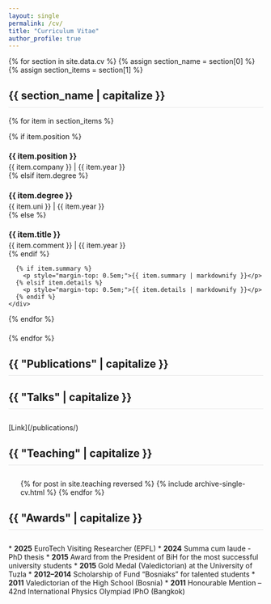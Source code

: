 ```yaml
---
layout: single
permalink: /cv/
title: "Curriculum Vitae"
author_profile: true
---
```


{% for section in site.data.cv %}
{% assign section_name = section[0] %}
{% assign section_items = section[1] %}

<div class="cv-section" style="margin-bottom: 2em;">

  <h2 style="border-bottom: 1px solid #e5e5e5; padding-bottom: 0.5em;">{{ section_name | capitalize }}</h2>

  {% for item in section_items %}
    <div style="margin-bottom: 1.5em; page-break-inside: avoid;">
      {% if item.position %}
        <h3 style="margin-bottom: 0.2em; font-size: 1.1em;"><b>{{ item.position }}</b></h3>
        <p class="page__meta" style="margin: 0;">{{ item.company }} | {{ item.year }}</p>
      {% elsif item.degree %}
        <h3 style="margin-bottom: 0.2em; font-size: 1.1em;"><b>{{ item.degree }}</b></h3>
        <p class="page__meta" style="margin: 0;">{{ item.uni }} | {{ item.year }}</p>
      {% else %}
         <h3 style="margin-bottom: 0.2em; font-size: 1.1em;"><b>{{ item.title }}</b></h3>
         <p class="page__meta" style="margin: 0;">{{ item.comment }} | {{ item.year }}</p>
      {% endif %}
      
      {% if item.summary %}
        <p style="margin-top: 0.5em;">{{ item.summary | markdownify }}</p>
      {% elsif item.details %}
        <p style="margin-top: 0.5em;">{{ item.details | markdownify }}</p>
      {% endif %}
    </div>
  {% endfor %}

</div>

{% endfor %}

<div class="cv-section" style="margin-bottom: 2em;">
  <h2 style="border-bottom: 1px solid #e5e5e5; padding-bottom: 0.5em;">{{ "Publications" | capitalize }}</h2>
</div>
<!--   <ul>{% for post in site.publications reversed %}
    {% include archive-single-cv.html %}
  {% endfor %}</ul> -->
  
<div class="cv-section" style="margin-bottom: 2em;">
  <h2 style="border-bottom: 1px solid #e5e5e5; padding-bottom: 0.5em;">{{ "Talks" | capitalize }}</h2>
</div>
[Link](/publications/)
<!--   <ul>{% for post in site.talks reversed %}
    {% include archive-single-talk-cv.html  %}
  {% endfor %}</ul> -->
  
<div class="cv-section" style="margin-bottom: 2em;">
  <h2 style="border-bottom: 1px solid #e5e5e5; padding-bottom: 0.5em;">{{ "Teaching" | capitalize }}</h2>
</div>
  <ul>{% for post in site.teaching reversed %}
    {% include archive-single-cv.html %}
  {% endfor %}</ul>

<div class="cv-section" style="margin-bottom: 2em;">
  <h2 style="border-bottom: 1px solid #e5e5e5; padding-bottom: 0.5em;">{{ "Awards" | capitalize }}</h2>
</div>
  * <b>2025</b> EuroTech Visiting Researcher (EPFL)
  * <b>2024</b> Summa cum laude - PhD thesis
  * <b>2015</b> Award from the President of BiH for the most successful university students
  * <b>2015</b> Gold Medal (Valedictorian) at the University of Tuzla
  * <b>2012–2014</b> Scholarship of Fund “Bosniaks” for talented students
  * <b>2011</b> Valedictorian of the High School (Bosnia)
  * <b>2011</b> Honourable Mention – 42nd International Physics Olympiad IPhO (Bangkok)
  
